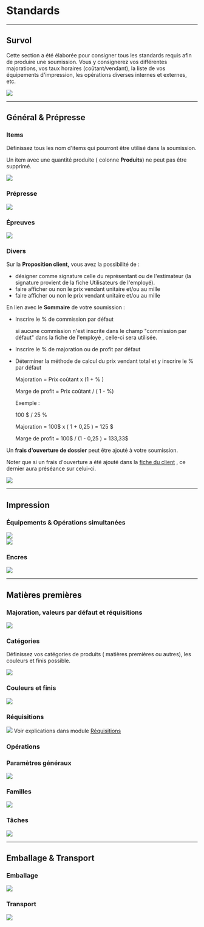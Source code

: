 # Standards

  

* * *
## Survol

Cette section a été élaborée pour consigner tous les standards requis afin de produire une soumission. Vous y consignerez vos différentes majorations, vos taux horaires (coûtant/vendant), la liste de vos équipements d'impression, les opérations diverses internes et externes, etc.

![](../../static/img/Parametres_Standards_1.png)
  

* * *
## Général & Prépresse

### Items

Définissez tous les nom d'items qui pourront être utilisé dans la soumission.

Un item avec une quantité produite ( colonne **Produits**) ne peut pas être supprimé.

![](../../static/img/Parametres_Standards_2.png)

  

### Prépresse

  

![](../../static/img/Parametres_Standards_3.png)

  
  

### Épreuves

![](../../static/img/Parametres_Standards_4.png)

  
### Divers

Sur la **Proposition client,** vous avez la possibilité de :

*   désigner comme signature celle du représentant ou de l'estimateur (la signature provient de la fiche Utilisateurs de l'employé).
*   faire afficher ou non le prix vendant unitaire et/ou au mille
*   faire afficher ou non le prix vendant unitaire et/ou au mille
    
En lien avec le **Sommaire** de votre soumission :

*   Inscrire le % de commission par défaut
    
    si aucune commission n'est inscrite dans le champ "commission par défaut" dans la fiche de l'employé , celle-ci sera utilisée.

*   Inscrire le % de majoration ou de profit par défaut

*   Déterminer la méthode de calcul du prix vendant total et y inscrire le % par défaut
    
    Majoration = Prix coûtant x (1 + % )
    
    Marge de profit = Prix coûtant / ( 1 - %)
    
      
    
    Exemple :
    
    100 $ / 25 %
    
    Majoration = 100$ x ( 1 + 0,25 ) = 125 $
    
    Marge de profit = 100$ / (1 - 0,25 ) = 133,33$
    
 
Un **frais d'ouverture de dossier** peut être ajouté à votre soumission.

Noter que si un frais d'ouverture a été ajouté dans la [fiche du client](../04-Contacts/clients.md) , ce dernier aura préséance sur celui-ci.

![](../../static/img/Parametres_Standards_5.png)  
  

  
  

* * *
## Impression

### Équipements & Opérations simultanées

![](../../static/img/Parametres_Standards_7.png)  
![](../../static/img/Parametres_Standards_8.png) 

  
  

### Encres

  ![](../../static/img/Parametres_Standards_9.png) 

 
  
  

* * *

## Matières premières

### Majoration, valeurs par défaut et réquisitions

![](../../static/img/Parametres_Standards_10.png)  

  
  

### Catégories

Définissez vos catégories de produits ( matières premières ou autres), les couleurs et finis possible.

  

![](../../static/img/Parametres_Standards_11.png) 

  
  
### Couleurs et finis

![](../../static/img/Parametres_Standards_12.png) 

  

### Réquisitions

![](../../static/img/Parametres_Standards_13.png) 
Voir explications dans module [Réquisitions](../06-Achats/02-requisitions.md#comment-paramétrer-ce-qui-sera-créer-comme-une-réquisition-?)
  

### Opérations

### Paramètres généraux

![](../../static/img/Parametres_Standards_14.png) 


### Familles

![](../../static/img/Parametres_Standards_15.png) 

### Tâches

![](../../static/img/Parametres_Standards_16.png) 

  


* * *

## Emballage & Transport

  

### Emballage
![](../../static/img/Parametres_Standards_17.png) 

### Transport

![](../../static/img/Parametres_Standards_18.png) 